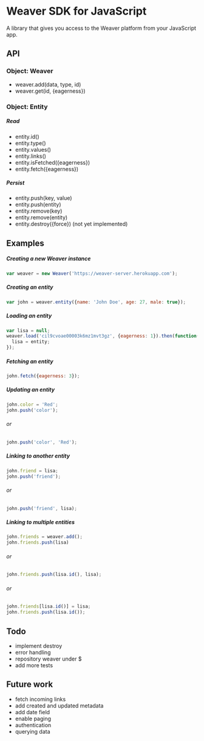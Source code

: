 # Weaver SDK for JavaScript
A library that gives you access to the Weaver platform from your JavaScript app.

## API

### Object: Weaver
- weaver.add(data, type, id)
- weaver.get(id, {eagerness})

### Object: Entity

##### Read
- entity.id()
- entity.type()
- entity.values()
- entity.links()
- entity.isFetched({eagerness})
- entity.fetch({eagerness})

##### Persist
- entity.push(key, value)
- entity.push(entity)
- entity.remove(key)
- entity.remove(entity)
- entity.destroy({force}) (not yet implemented)


## Examples

##### Creating a new Weaver instance
```javascript
var weaver = new Weaver('https://weaver-server.herokuapp.com');
```

##### Creating an entity
```javascript
var john = weaver.entity({name: 'John Doe', age: 27, male: true});
```

##### Loading an entity
```javascript
var lisa = null;
weaver.load('cil9cvoae00003k6mz1mvt3gz', {eagerness: 1}).then(function(entity){
  lisa = entity;
});
```

##### Fetching an entity
```javascript
john.fetch({eagerness: 3});
```

##### Updating an entity
```javascript
john.color = 'Red';
john.push('color');
```

###### or
```javascript
john.push('color', 'Red');
```

##### Linking to another entity
```javascript
john.friend = lisa;
john.push('friend');
```

###### or
```javascript
john.push('friend', lisa);
```

##### Linking to multiple entities
```javascript
john.friends = weaver.add();
john.friends.push(lisa)
```

###### or
```javascript
john.friends.push(lisa.id(), lisa);
```

###### or
```javascript
john.friends[lisa.id()] = lisa;
john.friends.push(lisa.id());
```


## Todo
- implement destroy
- error handling
- repository weaver under $
- add more tests

## Future work
- fetch incoming links
- add created and updated metadata
- add date field
- enable paging
- authentication
- querying data